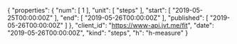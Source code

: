 {
  "properties": {
    "num": [
      1
    ],
    "unit": [
      "steps"
    ],
    "start": [
      "2019-05-25T00:00:00Z"
    ],
    "end": [
      "2019-05-26T00:00:00Z"
    ],
    "published": [
      "2019-05-26T00:00:00Z"
    ]
  },
  "client_id": "https://www-api.jvt.me/fit",
  "date": "2019-05-26T00:00:00Z",
  "kind": "steps",
  "h": "h-measure"
}
